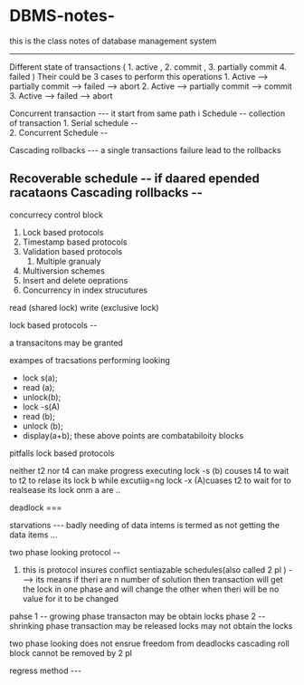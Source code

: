 # DBMS-notes-
this is the class notes of database management system

-----------------------------------------------

Different state of transactions ( 1. active , 2. commit , 3. partially commit 4. failed )
Their could be 3 cases to perform this operations 
	1. Active --> partially commit --> failed --> abort
	2. Active --> partially commit --> commit 
	3. Active --> failed  --> abort

Concurrent transaction --- it start from same path i
Schedule -- collection of transaction 
	1. Serial schedule --  
	2. Concurrent Schedule -- 


Cascading rollbacks --- a single transactions failure lead to the rollbacks 

Recoverable schedule -- if daared epended racataons 
Cascading rollbacks --
------------------------------------------------
concurrecy control block 

1. Lock based protocols 
2. Timestamp based protocols
3. Validation based protocols 
	1. Multiple granualy 
4. Multiversion schemes 
5. Insert and delete oeprations
6. Concurrency in index strucutures 


read (shared lock)
write (exclusive lock)


lock based protocols --

a transacitons may be granted 


exampes of tracsations performing looking 
* lock s(a);
* read (a);
* unlock(b);
* lock -s(A)
* read (b);
* unlock (b);
* display(a+b);
these above points are combatabiloity blocks 




pitfalls lock based protocols 

neither t2 nor t4 can make progress executing lock -s (b) couses t4 to wait to t2 to relase its lock b while excutiig=ng lock -x (A)cuases t2 to wait for to realsease its lock onm a are ..

deadlock ===


starvations --- badly needing of data intems is termed as not getting the data items ...

two phase looking protocol --

1. this is protocol insures conflict sentiazable schedules(also called 2 pl )  ---> its means if theri are n number of solution then transaction will get the lock in one phase and will change the other when theri will be no value for it to be changed 



pahse 1 -- growing phase 
	transacton may be obtain locks 
phase 2 -- shrinking phase 
	transaction may be released locks 
	may not obtain the locks
	
two phase looking does not ensrue freedom from deadlocks 
cascading roll block cannot be removed by 2 pl 


regress method --- 



